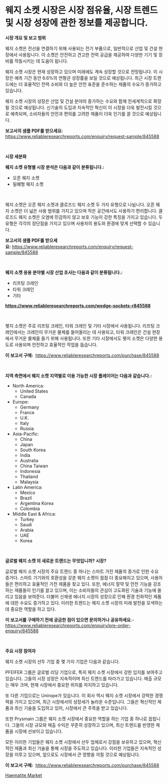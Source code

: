 <p><h1>웨지 소켓 시장은 시장 점유율, 시장 트렌드 및 시장 성장에 관한 정보를 제공합니다.</h1></p><p><strong>시장 개요 및 보고 범위</strong></p>
<p><p>웨지 소켓은 전선을 연결하기 위해 사용되는 전기 부품으로, 일반적으로 산업 및 건설 현장에서 사용됩니다. 이 소켓은 안전하고 견고한 전력 공급을 제공하여 다양한 기기 및 장비를 작동시키는 데 도움이 됩니다.</p><p>웨지 소켓 시장은 현재 성장하고 있으며 미래에도 계속 성장할 것으로 전망됩니다. 이 시장은 예측 기간 동안 6.6%의 연평균 성장률을 보일 것으로 예상됩니다. 최근 시장 트렌드에는 더 효율적인 전력 소비와 더 높은 안전 표준을 준수하는 제품의 수요가 증가하고 있습니다.</p><p>웨지 소켓 시장의 성장은 산업 및 건설 분야의 증가하는 수요와 함께 전세계적으로 확장될 것으로 예상됩니다. 신기술의 도입과 지속적인 혁신이 이 시장을 더욱 발전시킬 것으로 예측되며, 소비자들의 안전과 편의를 고려한 제품이 더욱 인기를 끌 것으로 예상됩니다.</p></p>
<p><strong>보고서의 샘플 PDF를 받으세요:</strong> <a href="https://www.reliableresearchreports.com/enquiry/request-sample/845588">https://www.reliableresearchreports.com/enquiry/request-sample/845588</a></p>
<p>&nbsp;</p>
<p><strong>시장 세분화</strong></p>
<p><strong>웨지 소켓 유형별 시장 분석은 다음과 같이 분류됩니다.:</strong></p>
<p><ul><li>오픈 웨지 소켓</li><li>밀폐형 웨지 소켓</li></ul></p>
<p>&nbsp;</p>
<p><p>웨지 소켓은 오픈 웨지 소켓과 클로즈드 웨지 소켓 두 가지 유형으로 나뉩니다. 오픈 웨지 소켓은 더 넓은 사용 범위를 가지고 있으며 작은 공간에서도 사용하기 편리합니다. 클로즈드 웨지 소켓은 오염에 민감하지 않고 보호 기능이 강한 특징을 가지고 있습니다. 두 유형은 각각의 장단점을 가지고 있으며 사용자의 용도와 환경에 맞게 선택할 수 있습니다.</p></p>
<p><strong>보고서의 샘플 PDF를 받으세요:</strong>&nbsp;<a href="https://www.reliableresearchreports.com/enquiry/request-sample/845588">https://www.reliableresearchreports.com/enquiry/request-sample/845588</a></p>
<p>&nbsp;</p>
<p><strong> 웨지 소켓 응용 분야별 시장 산업 조사는 다음과 같이 분류됩니다.:</strong></p>
<p><ul><li>리프팅 크레인</li><li>타워 크레인</li><li>기타</li></ul></p>
<p><strong><a href="https://www.reliableresearchreports.com/wedge-sockets-r845588">https://www.reliableresearchreports.com/wedge-sockets-r845588</a></strong></p>
<p>&nbsp;</p>
<p><p>웻지 소켓은 주로 리프팅 크레인, 타워 크레인 및 기타 시장에서 사용됩니다. 리프팅 크레인에서는 크레인이 무거운 물체를 들어올리는 데 사용되고, 타워 크레인은 건설 현장에서 무거운 물체를 들기 위해 사용됩니다. 또한 기타 시장에서도 웻지 소켓은 다양한 용도로 사용되며 안전하고 효율적인 작업을 돕습니다.</p></p>
<p><strong>이 보고서 구매:</strong>&nbsp; <a href="https://www.reliableresearchreports.com/purchase/845588">https://www.reliableresearchreports.com/purchase/845588</a></p>
<p>&nbsp;</p>
<p><strong>지역 측면에서 웨지 소켓 지역별로 이용 가능한 시장 플레이어는 다음과 같습니다.:</strong></p>
<p><ul>
    <li>
        North America:
        <ul>
            <li>United States</li>
            <li>Canada</li>
        </ul>
    </li>
    <li>
        Europe:
        <ul>
            <li>Germany</li>
            <li>France</li>
            <li>U.K.</li>
            <li>Italy</li>
            <li>Russia</li>
        </ul>
    </li>
    <li>
        Asia-Pacific:
        <ul>
            <li>China</li>
            <li>Japan</li>
            <li>South Korea</li>
            <li>India</li>
            <li>Australia</li>
            <li>China Taiwan</li>
            <li>Indonesia</li>
            <li>Thailand</li>
            <li>Malaysia</li>
        </ul>
    </li>
    <li>
        Latin America:
        <ul>
            <li>Mexico</li>
            <li>Brazil</li>
            <li>Argentina Korea</li>
            <li>Colombia</li>
        </ul>
    </li>
    <li>
        Middle East & Africa:
        <ul>
            <li>Turkey</li>
            <li>Saudi</li>
            <li>Arabia</li>
            <li>UAE</li>
            <li>Korea</li>
        </ul>
    </li>
    </ul></p>
<p>&nbsp;</p>
<p><strong>글로벌 웨지 소켓 의 새로운 트렌드는 무엇입니까? 시장?</strong></p>
<p><p>글로벌 웨지 소켓 시장의 주요 트렌드 중 하나는 스마트 가전 제품의 증가로 인한 수요 증가다. 스마트 기기와의 호환성을 갖춘 웨지 소켓이 점점 더 중요해지고 있으며, 사용자들은 편리하고 효율적인 가전 제품을 찾고 있다. 또한, 에너지 절약 및 안전 기능을 강조하는 제품들이 인기를 끌고 있으며, 이는 소비자들의 관심이 고도화된 기술과 기능에 쏠리고 있음을 보여준다. 더불어 신재생 에너지 시장의 성장으로 인해 환경 친화적인 제품에 대한 수요도 증가하고 있다. 이러한 트렌드는 웨지 소켓 시장의 미래 발전을 모색하는 데 중요한 역할을 하고 있다.</p></p>
<p><strong>이 보고서를 구매하기 전에 궁금한 점이 있으면 문의하거나 공유하세요.</strong>- <a href="https://www.reliableresearchreports.com/enquiry/pre-order-enquiry/845588">https://www.reliableresearchreports.com/enquiry/pre-order-enquiry/845588</a></p>
<p>&nbsp;</p>
<p><strong>주요 시장 참여자</strong></p>
<p><p>웨지 소켓 시장의 선두 기업 중 몇 가지 기업은 다음과 같습니다.</p><p>PFEIFER 그룹은 글로벌 리딩 기업으로, 특히 웨지 소켓 시장에서 강한 입지를 보여주고 있습니다. 그들의 시장 성장은 지속적이며 최신 트렌드를 따라가고 있습니다. 매출 규모는 매우 크며, 현재 시장에서 중요한 위치를 차지하고 있습니다.</p><p>또 다른 기업으로는 Unirope가 있습니다. 이 회사 역시 웨지 소켓 시장에서 강력한 경쟁력을 가지고 있으며, 최근 시장에서의 성장세가 놀라운 수준입니다. 그들은 혁신적인 제품과 최신 기술을 도입하고 있어, 시장에서 큰 주목을 받고 있습니다.</p><p>또한 Prysmain 그룹은 웨지 소켓 시장에서 중요한 역할을 하는 기업 중 하나로 꼽힙니다. 그들의 시장 규모와 매출 수익은 꾸준히 성장하고 있으며, 최신 트렌드를 반영한 제품을 시장에 선보이고 있습니다.</p><p>모든 이러한 기업들은 웨지 소켓 시장에서 선두 업체로서 강점을 보유하고 있으며, 혁신적인 제품과 최신 기술을 통해 시장을 주도하고 있습니다. 이러한 기업들은 지속적인 성장을 이루고 있으며, 앞으로도 시장에서 큰 영향을 끼칠 것으로 예상됩니다.</p></p>
<p><strong>이 보고서 구매:</strong>&nbsp;&nbsp;<a href="https://www.reliableresearchreports.com/purchase/845588">https://www.reliableresearchreports.com/purchase/845588</a></p>
<p><p><a href="https://five-trouble-98a.notion.site/Haematite-Market-Size-Evaluating-its-Market-Trends-Growth-and-Projections-2024-2031-445286af711b4bfda9c5cf92ff2d52d3">Haematite Market</a></p></p>